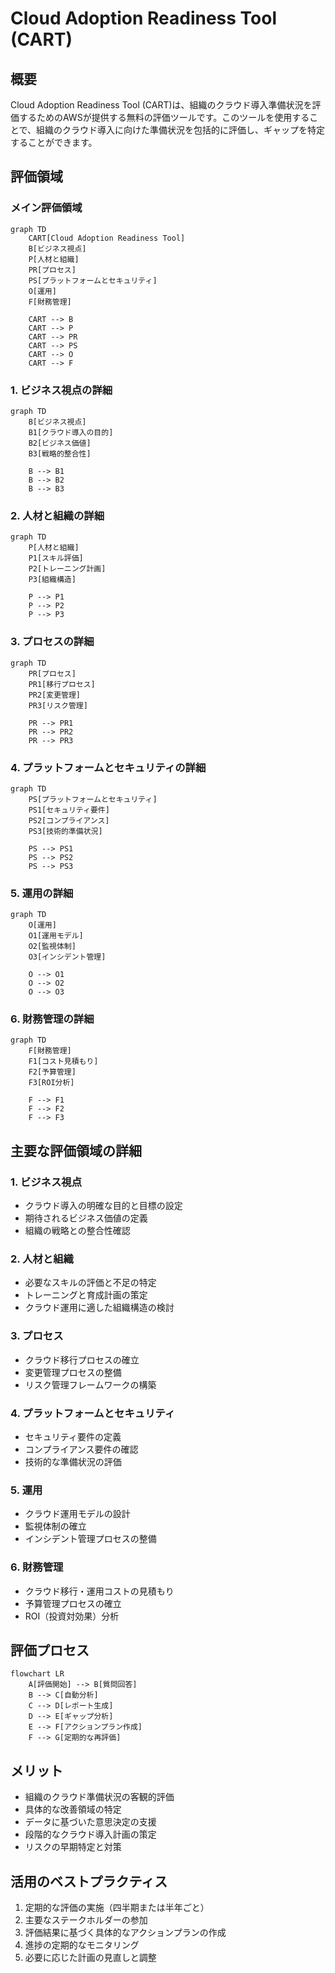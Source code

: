 # Cloud Adoption Readiness Tool (CART)

## 概要
Cloud Adoption Readiness Tool (CART)は、組織のクラウド導入準備状況を評価するためのAWSが提供する無料の評価ツールです。このツールを使用することで、組織のクラウド導入に向けた準備状況を包括的に評価し、ギャップを特定することができます。

## 評価領域

### メイン評価領域

```mermaid
graph TD
    CART[Cloud Adoption Readiness Tool]
    B[ビジネス視点]
    P[人材と組織]
    PR[プロセス]
    PS[プラットフォームとセキュリティ]
    O[運用]
    F[財務管理]

    CART --> B
    CART --> P
    CART --> PR
    CART --> PS
    CART --> O
    CART --> F
```

### 1. ビジネス視点の詳細

```mermaid
graph TD
    B[ビジネス視点]
    B1[クラウド導入の目的]
    B2[ビジネス価値]
    B3[戦略的整合性]

    B --> B1
    B --> B2
    B --> B3
```

### 2. 人材と組織の詳細

```mermaid
graph TD
    P[人材と組織]
    P1[スキル評価]
    P2[トレーニング計画]
    P3[組織構造]

    P --> P1
    P --> P2
    P --> P3
```

### 3. プロセスの詳細

```mermaid
graph TD
    PR[プロセス]
    PR1[移行プロセス]
    PR2[変更管理]
    PR3[リスク管理]

    PR --> PR1
    PR --> PR2
    PR --> PR3
```

### 4. プラットフォームとセキュリティの詳細

```mermaid
graph TD
    PS[プラットフォームとセキュリティ]
    PS1[セキュリティ要件]
    PS2[コンプライアンス]
    PS3[技術的準備状況]

    PS --> PS1
    PS --> PS2
    PS --> PS3
```

### 5. 運用の詳細

```mermaid
graph TD
    O[運用]
    O1[運用モデル]
    O2[監視体制]
    O3[インシデント管理]

    O --> O1
    O --> O2
    O --> O3
```

### 6. 財務管理の詳細

```mermaid
graph TD
    F[財務管理]
    F1[コスト見積もり]
    F2[予算管理]
    F3[ROI分析]

    F --> F1
    F --> F2
    F --> F3
```

## 主要な評価領域の詳細

### 1. ビジネス視点
- クラウド導入の明確な目的と目標の設定
- 期待されるビジネス価値の定義
- 組織の戦略との整合性確認

### 2. 人材と組織
- 必要なスキルの評価と不足の特定
- トレーニングと育成計画の策定
- クラウド運用に適した組織構造の検討

### 3. プロセス
- クラウド移行プロセスの確立
- 変更管理プロセスの整備
- リスク管理フレームワークの構築

### 4. プラットフォームとセキュリティ
- セキュリティ要件の定義
- コンプライアンス要件の確認
- 技術的な準備状況の評価

### 5. 運用
- クラウド運用モデルの設計
- 監視体制の確立
- インシデント管理プロセスの整備

### 6. 財務管理
- クラウド移行・運用コストの見積もり
- 予算管理プロセスの確立
- ROI（投資対効果）分析

## 評価プロセス

```mermaid
flowchart LR
    A[評価開始] --> B[質問回答]
    B --> C[自動分析]
    C --> D[レポート生成]
    D --> E[ギャップ分析]
    E --> F[アクションプラン作成]
    F --> G[定期的な再評価]
```

## メリット
- 組織のクラウド準備状況の客観的評価
- 具体的な改善領域の特定
- データに基づいた意思決定の支援
- 段階的なクラウド導入計画の策定
- リスクの早期特定と対策

## 活用のベストプラクティス
1. 定期的な評価の実施（四半期または半年ごと）
2. 主要なステークホルダーの参加
3. 評価結果に基づく具体的なアクションプランの作成
4. 進捗の定期的なモニタリング
5. 必要に応じた計画の見直しと調整
